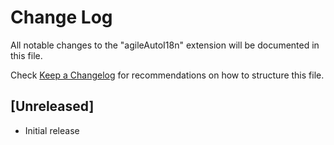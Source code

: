 # Change Log

All notable changes to the "agileAutoI18n" extension will be documented in this file.

Check [Keep a Changelog](http://keepachangelog.com/) for recommendations on how to structure this file.

## [Unreleased]

- Initial release
